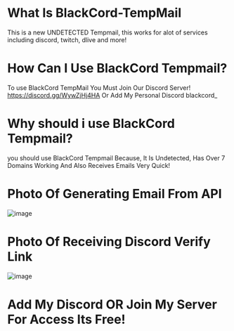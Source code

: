 # What Is BlackCord-TempMail
This is a new UNDETECTED Tempmail, this works for alot of services including discord, twitch, dlive and more! 


# How Can I Use BlackCord Tempmail?
To use BlackCord TempMail You Must Join Our Discord Server! https://discord.gg/WywZjHj4HA Or Add My Personal Discord blackcord_

# Why should i use BlackCord Tempmail?
you should use BlackCord Tempmail Because, It Is Undetected, Has Over 7 Domains Working And Also Receives Emails Very Quick!


# Photo Of Generating Email From API
![image](https://github.com/yanixdev/BlackCord-TempMail/assets/145277139/05edbcdf-0d16-4f12-b506-4785377fa080)


# Photo Of Receiving Discord Verify Link
![image](https://github.com/yanixdev/BlackCord-TempMail/assets/145277139/ab36fbd0-c5de-4cb8-8f0d-2bb6c27b89e4)


# Add My Discord OR Join My Server For Access Its Free!
